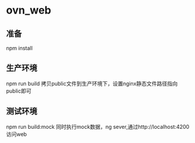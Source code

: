 # ovn_web
## 准备
npm install
## 生产环境
npm run build
拷贝public文件到生产环境下，设置nginx静态文件路径指向public即可
## 测试环境
  npm run build:mock
  同时执行mock数据，ng sever,通过http://localhost:4200 访问web
  
